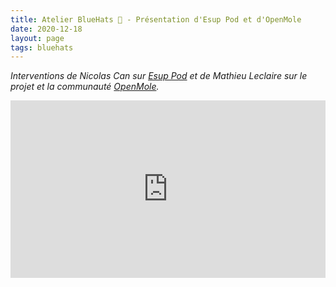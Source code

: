 ```yaml
---
title: Atelier BlueHats 🧢 - Présentation d'Esup Pod et d'OpenMole
date: 2020-12-18
layout: page
tags: bluehats
---
```


*Interventions de Nicolas Can sur [Esup Pod](https://sill.etalab.gouv.fr/fr/software?id=210) et de Mathieu Leclaire sur le projet et la communauté [OpenMole](https://github.com/openmole).*

<div style="position:relative;padding-bottom:56.25%;height:0;overflow:hidden;"> <iframe style="width:100%;height:100%;position:absolute;left:0px;top:0px;overflow:hidden" frameborder="0" type="text/html" src="https://www.dailymotion.com/embed/video/x873d6i" width="100%" height="100%"> </iframe> </div>

